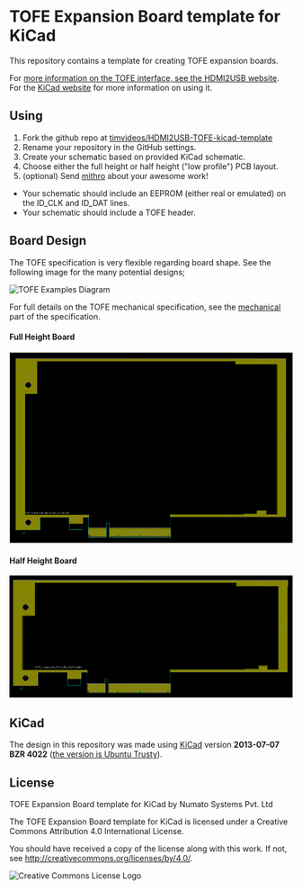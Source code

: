 
# TOFE Expansion Board template for KiCad

This repository contains a template for creating TOFE expansion boards.

For [more information on the TOFE interface, see the HDMI2USB website](http://hdmi2usb.tv/tofe).
For the [KiCad website](http://kicad-pcb.org/) for more information on using it.

## Using

 1. Fork the github repo at [timvideos/HDMI2USB-TOFE-kicad-template](https://github.com/timvideos/HDMI2USB-TOFE-kicad-template)
 2. Rename your repository in the GitHub settings.
 3. Create your schematic based on provided KiCad schematic.
 4. Choose either the full height or half height ("low profile") PCB layout.
 5. (optional) Send [mithro](mailto:mithro@mithis.com) about your awesome work!

 * Your schematic should include an EEPROM (either real or emulated) on the
   ID_CLK and ID_DAT lines.
 * Your schematic should include a TOFE header.

## Board Design

The TOFE specification is very flexible regarding board shape. See the
following image for the many potential designs;

![TOFE Examples Diagram](http://hdmi2usb.tv/img/tofe/tofe-examples-full-height.png)

For full details on the TOFE mechanical specification, see the
[mechanical](http://hdmi2usb.tv/tofe#mechanical) part of the specification.

#### Full Height Board

![TOFE Examples Diagram](img/tofe-full-height.png)

#### Half Height Board

![TOFE Examples Diagram](img/tofe-half-height.png)

## KiCad

The design in this repository was made using [KiCad](http://www.kicad-pcb.org/)
version **2013-07-07 BZR 4022**
([the version is Ubuntu Trusty](http://packages.ubuntu.com/trusty/kicad)).

## License

TOFE Expansion Board template for KiCad by Numato Systems Pvt. Ltd

The TOFE Expansion Board template for KiCad is licensed under a 
Creative Commons Attribution 4.0 International License.

You should have received a copy of the license along with this
work.  If not, see <http://creativecommons.org/licenses/by/4.0/>.

![Creative Commons License Logo](https://i.creativecommons.org/l/by/4.0/88x31.png)
